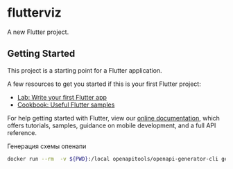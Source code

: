 # flutterviz

A new Flutter project.

## Getting Started

This project is a starting point for a Flutter application.

A few resources to get you started if this is your first Flutter project:

- [Lab: Write your first Flutter app](https://flutter.dev/docs/get-started/codelab)
- [Cookbook: Useful Flutter samples](https://flutter.dev/docs/cookbook)

For help getting started with Flutter, view our
[online documentation](https://flutter.dev/docs), which offers tutorials,
samples, guidance on mobile development, and a full API reference.


Генерация схемы опенапи

```bash
docker run --rm  -v ${PWD}:/local openapitools/openapi-generator-cli generate  -i http://192.168.0.105:10010/openapi.json  -g dart-dio  --additional-properties pubName=pet_api  -o /local/lib/api_package
```

